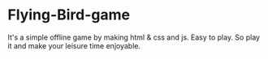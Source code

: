 # Flying-Bird-game
It's a simple offline game by making html &amp; css and js. Easy to play. So play it and make your leisure time enjoyable. 
